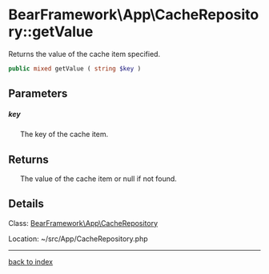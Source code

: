 # BearFramework\App\CacheRepository::getValue

Returns the value of the cache item specified.

```php
public mixed getValue ( string $key )
```

## Parameters

##### key

&nbsp;&nbsp;&nbsp;&nbsp;&nbsp;&nbsp;The key of the cache item.

## Returns

&nbsp;&nbsp;&nbsp;&nbsp;&nbsp;&nbsp;The value of the cache item or null if not found.

## Details

Class: [BearFramework\App\CacheRepository](bearframework.app.cacherepository.class.md)

Location: ~/src/App/CacheRepository.php

---

[back to index](index.md)

